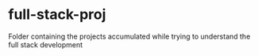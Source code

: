 # full-stack-proj
Folder containing the projects accumulated while trying to understand the full stack development
